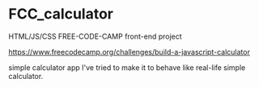 # FCC_calculator

HTML/JS/CSS
FREE-CODE-CAMP front-end project

https://www.freecodecamp.org/challenges/build-a-javascript-calculator

simple calculator app
I've tried to make it to behave like real-life simple calculator.

